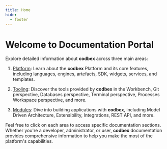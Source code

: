 ```yaml
---
title: Home
hide:
  - footer
---
```


# Welcome to Documentation Portal

Explore detailed information about __codbex__ across three main areas:

1. [Platform](platform/index.md): Learn about the __codbex__ Platform and its core features, including languages, engines, artefacts, SDK, widgets, services, and templates.

2. [Tooling](tooling/index.md): Discover the tools provided by __codbex__ in the Workbench, Git perspective, Databases perspective, Terminal perspective, Processes Workspace perspective, and more.

3. [Modules](modules/index.md): Dive into building applications with __codbex__, including Model Driven Architecture, Extensibility, Integrations, REST API, and more.

Feel free to click on each area to access specific documentation sections. Whether you're a developer, administrator, or user, __codbex__ documentation provides comprehensive information to help you make the most of the platform's capabilities.
